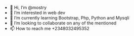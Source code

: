 - 👋 Hi, I’m @mostry
- 👀 I’m interested in web dev
- 🌱 I’m currently learning Bootstrap, Php, Python and Mysqli
- 💞️ I’m looking to collaborate on any of the mentioned
- 📫 How to reach me +2348032495352

<!---
mostry/mostry is a ✨ special ✨ repository because its `README.md` (this file) appears on your GitHub profile.
You can click the Preview link to take a look at your changes.
--->
